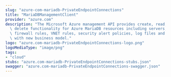 ```yaml
---
slug: "azure-com-mariadb-PrivateEndpointConnections"
title: "MariaDBManagementClient"
provider: "azure.com"
description: "The Microsoft Azure management API provides create, read, update, and\
  \ delete functionality for Azure MariaDB resources including servers, databases,\
  \ firewall rules, VNET rules, security alert policies, log files and configurations\
  \ with new business model."
logo: "azure.com-mariadb-PrivateEndpointConnections-logo.png"
logoMediaType: "image/png"
tags:
- "cloud"
stubs: "azure.com-mariadb-PrivateEndpointConnections-stubs.json"
swagger: "azure.com-mariadb-PrivateEndpointConnections-swagger.json"
---
```

